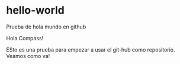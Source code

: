 # hello-world
Prueba de hola mundo en github

Hola Compass!

ESto es una prueba para empezar a usar el git-hub como repositorio.
Veamos como va!
